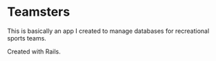 # Teamsters

This is basically an app I created to manage databases for recreational sports teams.

Created with Rails.
